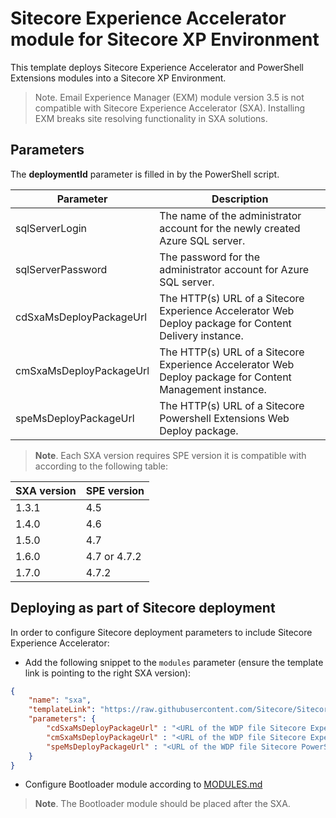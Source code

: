 # Sitecore Experience Accelerator module for Sitecore XP Environment


This template deploys Sitecore Experience Accelerator and PowerShell Extensions modules into a Sitecore XP Environment.

> Note. Email Experience Manager (EXM) module version 3.5 is not compatible with Sitecore Experience Accelerator (SXA). Installing EXM breaks site resolving functionality in SXA solutions.

## Parameters

The **deploymentId** parameter is filled in by the PowerShell script.

| Parameter                                    | Description
-----------------------------------------------|------------------------------------------------
| sqlServerLogin                               | The name of the administrator account for the newly created Azure SQL server.
| sqlServerPassword                            | The password for the administrator account for Azure SQL server.
| cdSxaMsDeployPackageUrl                      | The HTTP(s) URL of a Sitecore Experience Accelerator Web Deploy package for Content Delivery instance.
| cmSxaMsDeployPackageUrl                      | The HTTP(s) URL of a Sitecore Experience Accelerator Web Deploy package for Content Management instance.
| speMsDeployPackageUrl                        | The HTTP(s) URL of a Sitecore Powershell Extensions Web Deploy package.

> **Note**. Each SXA version requires SPE version it is compatible with according to the following table:

| SXA version   | SPE version
----------------|-------------
| 1.3.1         | 4.5
| 1.4.0         | 4.6
| 1.5.0         | 4.7
| 1.6.0         | 4.7 or 4.7.2
| 1.7.0         | 4.7.2

## Deploying as part of Sitecore deployment

In order to configure Sitecore deployment parameters to include Sitecore Experience Accelerator:

* Add the following snippet to the `modules` parameter (ensure the template link is pointing to the right SXA version):

```JSON
{
    "name": "sxa",
    "templateLink": "https://raw.githubusercontent.com/Sitecore/Sitecore-Azure-Quickstart-Templates/master/SXA%201.3.1/xp/azuredeploy.json",
    "parameters": {
        "cdSxaMsDeployPackageUrl" : "<URL of the WDP file Sitecore Experience Accelerator * CD.scwdp.zip>",
        "cmSxaMsDeployPackageUrl" : "<URL of the WDP file Sitecore Experience Accelerator *.scwdp.zip>",
        "speMsDeployPackageUrl" : "<URL of the WDP file Sitecore PowerShell Extensions *.scwdp.zip>"
    }
}
```

* Configure Bootloader module according to [MODULES.md](../../MODULES.md)
> **Note**. The Bootloader module should be placed after the SXA.